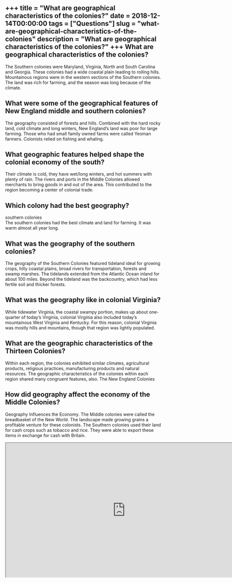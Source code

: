 +++
title = "What are geographical characteristics of the colonies?"
date = 2018-12-14T00:00:00
tags = ["Questions"]
slug = "what-are-geographical-characteristics-of-the-colonies"
description = "What are geographical characteristics of the colonies?"
+++
What are geographical characteristics of the colonies?
------------------------------------------------------

The Southern colonies were Maryland, Virginia, North and South Carolina and Georgia. These colonies had a wide coastal plain leading to rolling hills. Mountainous regions were in the western sections of the Southern colonies. The land was rich for farming, and the season was long because of the climate.

What were some of the geographical features of New England middle and southern colonies?
----------------------------------------------------------------------------------------

The geography consisted of forests and hills. Combined with the hard rocky land, cold climate and long winters, New England’s land was poor for large farming. Those who had small family owned farms were called Yeoman farmers. Colonists relied on fishing and whaling.

What geographic features helped shape the colonial economy of the south?
------------------------------------------------------------------------

Their climate is cold, they have wet/long winters, and hot summers with plenty of rain. The rivers and ports in the Middle Colonies allowed merchants to bring goods in and out of the area. This contributed to the region becoming a center of colonial trade.

Which colony had the best geography?
------------------------------------

southern colonies  
The southern colonies had the best climate and land for farming. It was warm almost all year long.

What was the geography of the southern colonies?
------------------------------------------------

The geography of the Southern Colonies featured tideland ideal for growing crops, hilly coastal plains, broad rivers for transportation, forests and swamp marshes. The tidelands extended from the Atlantic Ocean inland for about 100 miles. Beyond the tideland was the backcountry, which had less fertile soil and thicker forests.

What was the geography like in colonial Virginia?
-------------------------------------------------

While tidewater Virginia, the coastal swampy portion, makes up about one-quarter of today’s Virginia, colonial Virginia also included today’s mountainous West Virginia and Kentucky. For this reason, colonial Virginia was mostly hills and mountains, though that region was lightly populated.

What are the geographic characteristics of the Thirteen Colonies?
-----------------------------------------------------------------

Within each region, the colonies exhibited similar climates, agricultural products, religious practices, manufacturing products and natural resources. The geographic characteristics of the colonies within each region shared many congruent features, also. The New England Colonies

How did geography affect the economy of the Middle Colonies?
------------------------------------------------------------

Geography Influences the Economy. The Middle colonies were called the breadbasket of the New World. The landscape made growing grains a profitable venture for these colonists. The Southern colonies used their land for cash crops such as tobacco and rice. They were able to export these items in exchange for cash with Britain.

<iframe allow="accelerometer; autoplay; clipboard-write; encrypted-media; gyroscope; picture-in-picture" allowfullscreen="" class="__youtube_prefs__  epyt-is-override  no-lazyload" data-no-lazy="1" data-origheight="433" data-origwidth="770" data-skipgform_ajax_framebjll="" height="433" id="_ytid_34403" loading="lazy" src="https://www.youtube.com/embed/PuCoSjqQK34?enablejsapi=1&autoplay=0&cc_load_policy=0&cc_lang_pref=&iv_load_policy=1&loop=0&modestbranding=0&rel=1&fs=1&playsinline=0&autohide=2&theme=dark&color=red&controls=1&" title="YouTube player" width="770"></iframe>